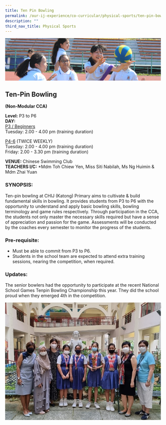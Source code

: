 ```yaml
---
title: Ten Pin Bowling
permalink: /our-ij-experience/co-curricular/physical-sports/ten-pin-bowling
description: ""
third_nav_title: Physical Sports
---
```

![](/images/subpage.jpg)

## Ten-Pin Bowling

**(Non-Modular CCA)**

  

**Level:** P3 to P6<br>
**DAY:**<br>
<u>P3 / Beginners</u><br>
Tuesday: 2.00 - 4.00 pm (training duration)

  

<u>P4-6</u> (TWICE WEEKLY)<br>
Tuesday: 2.00 - 4.00 pm (training duration)<br>
Friday: 2.00 - 3.30 pm (training duration)

  

**VENUE:** Chinese Swimming Club<br>
**TEACHERS I/C:** \*Mdm Toh Chiew Yen, Miss Siti Nabilah, Ms Ng Huimin & Mdm Zhai Yuan

### SYNOPSIS:


Ten-pin bowling at CHIJ (Katong) Primary aims to cultivate & build fundamental skills in bowling. It provides students from P3 to P6 with the opportunity to understand and apply basic bowling skills, bowling terminology and game rules respectively. Through participation in the CCA, the students not only master the necessary skills required but have a sense of appreciation and passion for the game. Assessments will be conducted by the coaches every semester to monitor the progress of the students.

### Pre-requisite:


*   Must be able to commit from P3 to P6.
*   Students in the school team are expected to attend extra training sessions, nearing the competition, when required.

### Updates:


The senior bowlers had the opportunity to participate at the recent National School Games Tenpin Bowling Championship this year. They did the school proud when they emerged 4th in the competition.


![](/images/Co%20Curricular/Bowling.jpg)